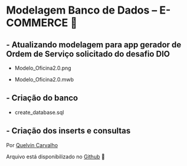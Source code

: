 
# Modelagem Banco de Dados – E-COMMERCE :bookmark_tabs:

  

## - Atualizando modelagem para app gerador de Ordem de Serviço solicitado do desafio DIO

- Modelo_Oficina2.0.png

- Modelo_Oficina2.0.mwb
## - Criação do banco
- create_database.sql 
## - Criação dos inserts e consultas

  
  
  
  
  

  

Por [Quelvin Carvalho](https://www.linkedin.com/in/quelvin-carvalho-5b9b40102/)

Arquivo está disponibilizado no [Github](https://github.com/Quelvin/modelo-oficina-dio.git) :file_folder: